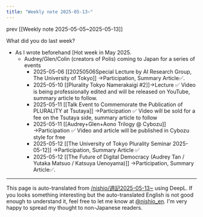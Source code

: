 ```yaml
---
title: "Weekly note 2025-05-13~"
---
```


prev  [[Weekly note 2025-05-05~2025-05-13]]

What did you do last week?
- As I wrote beforehand [Hot week in May 2025.
    - Audrey/Glen/Colin (creators of Polis) coming to Japan for a series of events
        - 2025-05-06 [[20250506Special Lecture by AI Research Group, The University of Tokyo]] →Participation, Summary Article✅.
        - 2025-05-10 [[Plurality Tokyo Namerakaigi #2]]→Lecture ✅ Video is being professionally edited and will be released on YouTube, summary article to follow.
        - 2025-05-11 [[Talk Event to Commemorate the Publication of PLURALITY at Tsutaya]] →Participation ✅ Video will be sold for a fee on the Tsutaya side, summary article to follow
        - 2025-05-11 [[Audrey+Glen+Aono Trilogy @ Cybozu]] →Participation ✅ Video and article will be published in Cybozu style for free
        - 2025-05-12 [[The University of Tokyo Plurality Seminar 2025-05-12]] →Participation, Summary Article ✅
        - 2025-05-12 [[The Future of Digital Democracy (Audrey Tan / Yutaka Matsuo / Katsuya Uenoyama)]] →Participation, Summary Article✅.

---
This page is auto-translated from [/nishio/週記2025-05-13~](https://scrapbox.io/nishio/週記2025-05-13~) using DeepL. If you looks something interesting but the auto-translated English is not good enough to understand it, feel free to let me know at [@nishio_en](https://twitter.com/nishio_en). I'm very happy to spread my thought to non-Japanese readers.